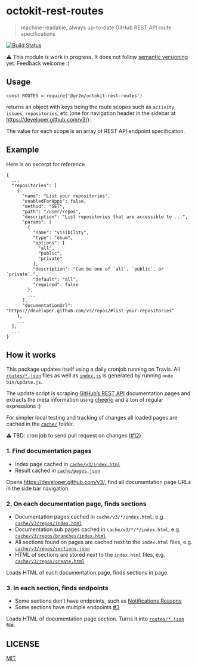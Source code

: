 # octokit-rest-routes

> machine-readable, always up-to-date GitHub REST API route specifications

[![Build Status](https://travis-ci.org/gr2m/octokit-rest-routes.svg?branch=master)](https://travis-ci.org/gr2m/octokit-rest-routes)

⚠️ This module is work in progress. It does not follow [semantic versioning](https://semver.org/) yet. Feedback welcome :)

## Usage

```
const ROUTES = require('@gr2m/octokit-rest-routes')
```

returns an object with keys being the route scopes such as `activity`, `issues`,
`repositories`, etc (one for navigation header in the sidebar at https://developer.github.com/v3/).

The value for each scope is an array of REST API endpoint specification.

## Example

Here is an excerpt for reference

```
{
  ...
  "repositories": [
    {
      "name": "List your repositories",
      "enabledForApps": false,
      "method": "GET",
      "path": "/user/repos",
      "description": "List repositories that are accessible to ...",
      "params": [
        {
          "name": "visibility",
          "type": "enum",
          "options": [
            "all",
            "public",
            "private"
          ],
          "description": "Can be one of `all`, `public`, or `private`.",
          "default": "all",
          "required": false
        },
        ...
      ],
      "documentationUrl": "https://developer.github.com/v3/repos/#list-your-repositories"
    },
    ...
  ],
  ...
}
```

## How it works

This package updates itself using a daily cronjob running on Travis. All
[`routes/*.json`](routes/) files as well as [`index.js`](index.js) is
generated by running `node bin/update.js`.

The update script is scraping [GitHub’s REST API](https://developer.github.com/v3/)
documentation pages and extracts the meta information using [cheerio](https://www.npmjs.com/package/cheerio)
and a ton of regular expressions :)

For simpler local testing and tracking of changes all loaded pages are cached
in the [`cache/`](cache/) folder.

⚠️ TBD: cron job to send pull request on changes ([#12](https://github.com/gr2m/octokit-rest-routes/issues/12))

### 1. Find documentation pages

- Index page cached in [`cache/v3/index.html`](cache/v3/index.html)
- Result cached in [`cache/pages.json`](cache/pages.json)

Opens https://developer.github.com/v3/, find all documentation page URLs
in the side bar navigation.

### 2. On each documentation page, finds sections

- Documentation pages cached in `cache/v3/*/index.html`, e.g. [`cache/v3/repos/index.html`](cache/v3/repos/index.html)
- Documentation sub pages cached in `cache/v3/*/*/index.html`, e.g. [`cache/v3/repos/branches/index.html`](cache/v3/repos/branches/index.html)
- All sections found on pages are cached next to the `index.html` files, e.g. [`cache/v3/repos/sections.json`](cache/v3/repos/sections.json)
- HTML of sections are stored next to the `index.html` files, e.g. [`cache/v3/repos/create.html`](cache/v3/repos/create.html)

Loads HTML of each documentation page, finds sections in page.

### 3. In each section, finds endpoints

- Some sections don’t have endpoints, such as [Notifications Reasons](https://developer.github.com/v3/activity/notifications/#notification-reasons)
- Some sections have multiple endpoints [#3](https://github.com/gr2m/octokit-rest-routes/issues/3)

Loads HTML of documentation page section. Turns it into [`routes/*.json`](routes/) file.

## LICENSE

[MIT](LICENSE.md)
